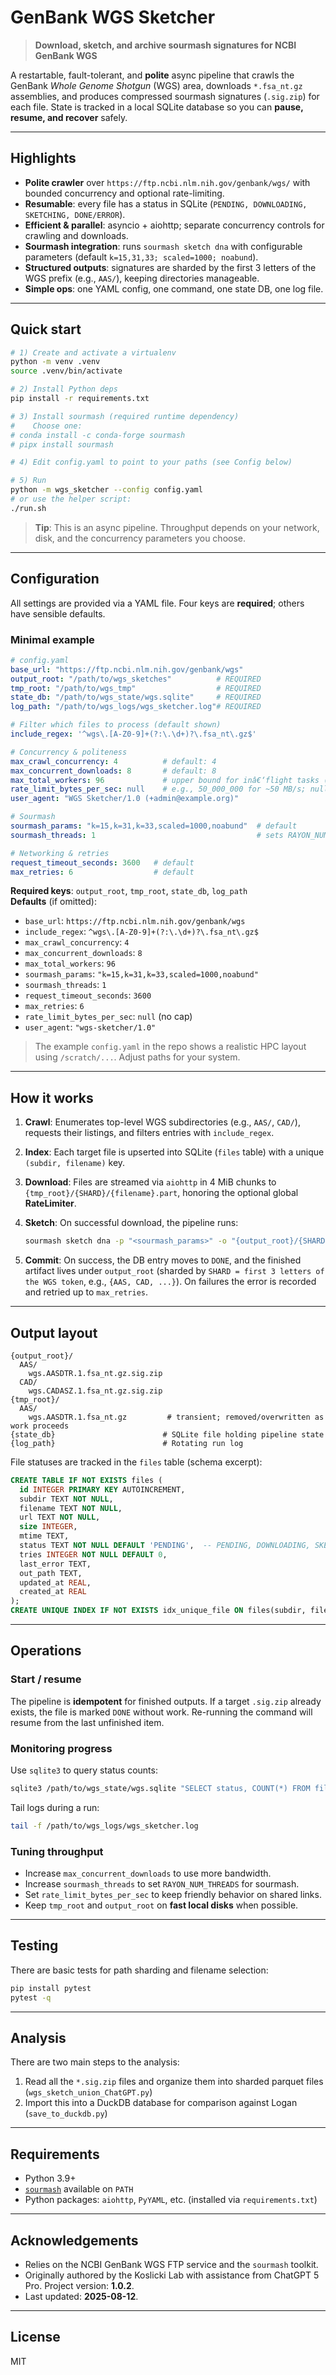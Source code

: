 # GenBank WGS Sketcher

> **Download, sketch, and archive sourmash signatures for NCBI GenBank WGS**

A restartable, fault-tolerant, and **polite** async pipeline that crawls
the GenBank *Whole Genome Shotgun* (WGS) area, downloads `*.fsa_nt.gz`
assemblies, and produces compressed sourmash signatures (`.sig.zip`) for each file.
State is tracked in a local SQLite database so you can **pause, resume, and recover** safely.

---

## Highlights

- **Polite crawler** over `https://ftp.ncbi.nlm.nih.gov/genbank/wgs/` with bounded concurrency and optional rate-limiting.
- **Resumable**: every file has a status in SQLite (`PENDING, DOWNLOADING, SKETCHING, DONE/ERROR`).
- **Efficient & parallel**: asyncio + aiohttp; separate concurrency controls for crawling and downloads.
- **Sourmash integration**: runs `sourmash sketch dna` with configurable parameters (default `k=15,31,33; scaled=1000; noabund`).  
- **Structured outputs**: signatures are sharded by the first 3 letters of the WGS prefix (e.g., `AAS/`), keeping directories manageable.
- **Simple ops**: one YAML config, one command, one state DB, one log file.

---

## Quick start

```bash
# 1) Create and activate a virtualenv
python -m venv .venv
source .venv/bin/activate

# 2) Install Python deps
pip install -r requirements.txt

# 3) Install sourmash (required runtime dependency)
#    Choose one:
# conda install -c conda-forge sourmash
# pipx install sourmash

# 4) Edit config.yaml to point to your paths (see Config below)

# 5) Run
python -m wgs_sketcher --config config.yaml
# or use the helper script:
./run.sh
```

> **Tip**: This is an async pipeline. Throughput depends on your network, disk, and the concurrency parameters you choose.

---

## Configuration

All settings are provided via a YAML file. Four keys are **required**; others have sensible defaults.

### Minimal example

```yaml
# config.yaml
base_url: "https://ftp.ncbi.nlm.nih.gov/genbank/wgs"
output_root: "/path/to/wgs_sketches"          # REQUIRED
tmp_root: "/path/to/wgs_tmp"                  # REQUIRED
state_db: "/path/to/wgs_state/wgs.sqlite"     # REQUIRED
log_path: "/path/to/wgs_logs/wgs_sketcher.log"# REQUIRED

# Filter which files to process (default shown)
include_regex: '^wgs\.[A-Z0-9]+(?:\.\d+)?\.fsa_nt\.gz$'

# Concurrency & politeness
max_crawl_concurrency: 4          # default: 4
max_concurrent_downloads: 8       # default: 8
max_total_workers: 96             # upper bound for inâ€‘flight tasks (default: 96)
rate_limit_bytes_per_sec: null    # e.g., 50_000_000 for ~50 MB/s; null = unlimited
user_agent: "WGS Sketcher/1.0 (+admin@example.org)"

# Sourmash
sourmash_params: "k=15,k=31,k=33,scaled=1000,noabund"  # default
sourmash_threads: 1                                    # sets RAYON_NUM_THREADS for sourmash

# Networking & retries
request_timeout_seconds: 3600   # default
max_retries: 6                  # default
```

**Required keys**: `output_root`, `tmp_root`, `state_db`, `log_path`  
**Defaults** (if omitted):  
- `base_url`: `https://ftp.ncbi.nlm.nih.gov/genbank/wgs`  
- `include_regex`: `^wgs\.[A-Z0-9]+(?:\.\d+)?\.fsa_nt\.gz$`  
- `max_crawl_concurrency`: `4`  
- `max_concurrent_downloads`: `8`  
- `max_total_workers`: `96`  
- `sourmash_params`: `"k=15,k=31,k=33,scaled=1000,noabund"`  
- `sourmash_threads`: `1`  
- `request_timeout_seconds`: `3600`  
- `max_retries`: `6`  
- `rate_limit_bytes_per_sec`: `null` (no cap)  
- `user_agent`: `"wgs-sketcher/1.0"`

> The example `config.yaml` in the repo shows a realistic HPC layout using `/scratch/...`. Adjust paths for your system.

---

## How it works

1. **Crawl**: Enumerates top-level WGS subdirectories (e.g., `AAS/`, `CAD/`), requests their listings, and filters entries with `include_regex`.
2. **Index**: Each target file is upserted into SQLite (`files` table) with a unique `(subdir, filename)` key.
3. **Download**: Files are streamed via `aiohttp` in 4 MiB chunks to `{tmp_root}/{SHARD}/{filename}.part`, honoring the optional global **RateLimiter**.
4. **Sketch**: On successful download, the pipeline runs:

   ```bash
   sourmash sketch dna -p "<sourmash_params>" -o "{output_root}/{SHARD}/{filename}.sig.zip" "{tmp_root}/{SHARD}/{filename}"
   ```

5. **Commit**: On success, the DB entry moves to `DONE`, and the finished artifact lives under `output_root` (sharded by `SHARD = first 3 letters of the WGS token`, e.g., `{AAS, CAD, ...}`). On failures the error is recorded and retried up to `max_retries`.

---

## Output layout

```
{output_root}/
  AAS/
    wgs.AASDTR.1.fsa_nt.gz.sig.zip
  CAD/
    wgs.CADASZ.1.fsa_nt.gz.sig.zip
{tmp_root}/
  AAS/
    wgs.AASDTR.1.fsa_nt.gz         # transient; removed/overwritten as work proceeds
{state_db}                        # SQLite file holding pipeline state
{log_path}                        # Rotating run log
```

File statuses are tracked in the `files` table (schema excerpt):

```sql
CREATE TABLE IF NOT EXISTS files (
  id INTEGER PRIMARY KEY AUTOINCREMENT,
  subdir TEXT NOT NULL,
  filename TEXT NOT NULL,
  url TEXT NOT NULL,
  size INTEGER,
  mtime TEXT,
  status TEXT NOT NULL DEFAULT 'PENDING',  -- PENDING, DOWNLOADING, SKETCHING, DONE, ERROR
  tries INTEGER NOT NULL DEFAULT 0,
  last_error TEXT,
  out_path TEXT,
  updated_at REAL,
  created_at REAL
);
CREATE UNIQUE INDEX IF NOT EXISTS idx_unique_file ON files(subdir, filename);
```

---

## Operations

### Start / resume
The pipeline is **idempotent** for finished outputs. If a target `.sig.zip` already exists, the file is marked `DONE` without work. Re-running the command will resume from the last unfinished item.

### Monitoring progress
Use `sqlite3` to query status counts:

```bash
sqlite3 /path/to/wgs_state/wgs.sqlite "SELECT status, COUNT(*) FROM files GROUP BY status;"
```

Tail logs during a run:

```bash
tail -f /path/to/wgs_logs/wgs_sketcher.log
```

### Tuning throughput
- Increase `max_concurrent_downloads` to use more bandwidth.  
- Increase `sourmash_threads` to set `RAYON_NUM_THREADS` for sourmash.  
- Set `rate_limit_bytes_per_sec` to keep friendly behavior on shared links.  
- Keep `tmp_root` and `output_root` on **fast local disks** when possible.

---

## Testing

There are basic tests for path sharding and filename selection:

```bash
pip install pytest
pytest -q
```
---

## Analysis

There are two main steps to the analysis:

1. Read all the `*.sig.zip` files and organize them into sharded parquet files (`wgs_sketch_union_ChatGPT.py`)
2. Import this into a DuckDB database for comparison against Logan (`save_to_duckdb.py`)

---

## Requirements

- Python 3.9+
- [`sourmash`](https://sourmash.readthedocs.io/) available on `PATH`
- Python packages: `aiohttp`, `PyYAML`, etc. (installed via `requirements.txt`)

---

## Acknowledgements

- Relies on the NCBI GenBank WGS FTP service and the `sourmash` toolkit.
- Originally authored by the Koslicki Lab with assistance from ChatGPT 5 Pro. Project version: **1.0.2**.
- Last updated: **2025-08-12**.

---

## License

MIT
